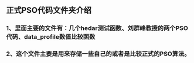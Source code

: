 ## 正式PSO代码文件夹介绍

### 1、里面主要的文件有：几个hedar测试函数、刘群峰教授的两个PSO代码、data_profile数值比较函数

### 2、这个文件主要是用来存储一些自己的或者是比较正式的PSO算法。